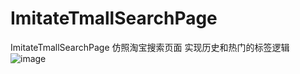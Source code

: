 # ImitateTmallSearchPage
ImitateTmallSearchPage 仿照淘宝搜索页面 实现历史和热门的标签逻辑
![image](https://github.com/carrotlsp/ImitateTmallSearchPage/blob/master/EEF6464C-4534-4580-8B3A-C8697DE4D3C4.png)
